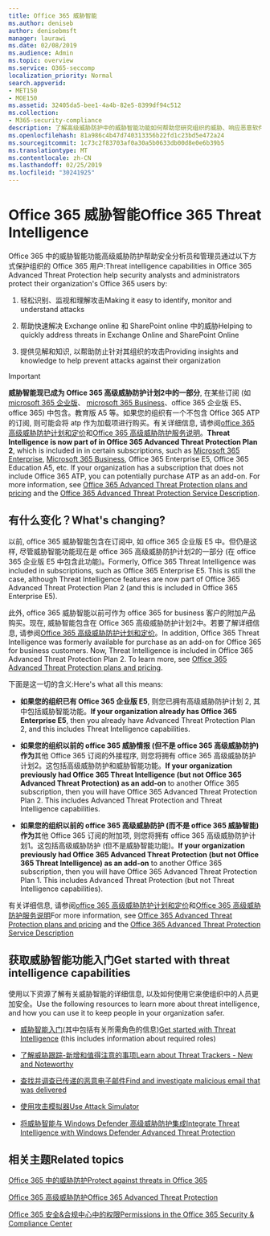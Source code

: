 ```yaml
---
title: Office 365 威胁智能
ms.author: deniseb
author: denisebmsft
manager: laurawi
ms.date: 02/08/2019
ms.audience: Admin
ms.topic: overview
ms.service: O365-seccomp
localization_priority: Normal
search.appverid:
- MET150
- MOE150
ms.assetid: 32405da5-bee1-4a4b-82e5-8399df94c512
ms.collection:
- M365-security-compliance
description: 了解高级威胁防护中的威胁智能功能如何帮助您研究组织的威胁、响应恶意软件、网络钓鱼以及 Office 365 代表您检测到的其他攻击, 并搜索威胁指示器。
ms.openlocfilehash: 81a986c4b47d740313356b22fd1c23bd5e472a24
ms.sourcegitcommit: 1c73c2f83703af0a30a5b0633db00d8e0e6b39b5
ms.translationtype: MT
ms.contentlocale: zh-CN
ms.lasthandoff: 02/25/2019
ms.locfileid: "30241925"
---
```

# <a name="office-365-threat-intelligence"></a><span data-ttu-id="31695-103">Office 365 威胁智能</span><span class="sxs-lookup"><span data-stu-id="31695-103">Office 365 Threat Intelligence</span></span>

<span data-ttu-id="31695-104">Office 365 中的威胁智能功能高级威胁防护帮助安全分析员和管理员通过以下方式保护组织的 Office 365 用户:</span><span class="sxs-lookup"><span data-stu-id="31695-104">Threat intelligence capabilities in Office 365 Advanced Threat Protection help security analysts and administrators protect their organization's Office 365 users by:</span></span>
  
1. <span data-ttu-id="31695-105">轻松识别、监视和理解攻击</span><span class="sxs-lookup"><span data-stu-id="31695-105">Making it easy to identify, monitor and understand attacks</span></span>
    
2. <span data-ttu-id="31695-106">帮助快速解决 Exchange online 和 SharePoint online 中的威胁</span><span class="sxs-lookup"><span data-stu-id="31695-106">Helping to quickly address threats in Exchange Online and SharePoint Online</span></span>
    
3. <span data-ttu-id="31695-107">提供见解和知识, 以帮助防止针对其组织的攻击</span><span class="sxs-lookup"><span data-stu-id="31695-107">Providing insights and knowledge to help prevent attacks against their organization</span></span>
    
> [!IMPORTANT]
> <span data-ttu-id="31695-p101">**威胁智能现已成为 Office 365 高级威胁防护计划2中的一部分**, 在某些订阅 (如[microsoft 365 企业版](https://www.microsoft.com/microsoft-365/enterprise/home)、 [microsoft 365 Business](https://www.microsoft.com/microsoft-365/business)、office 365 企业版 E5、office 365) 中包含。教育版 A5 等。如果您的组织有一个不包含 Office 365 ATP 的订阅, 则可能会将 atp 作为加载项进行购买。有关详细信息, 请参阅[office 365 高级威胁防护计划和定价](https://products.office.com/exchange/advance-threat-protection)和[Office 365 高级威胁防护服务说明](https://docs.microsoft.com/en-us/office365/servicedescriptions/office-365-advanced-threat-protection-service-description#whats-new-in-office-365-advanced-threat-protection-atp)。</span><span class="sxs-lookup"><span data-stu-id="31695-p101">**Threat Intelligence is now part of in Office 365 Advanced Threat Protection Plan 2**, which is included in in certain subscriptions, such as [Microsoft 365 Enterprise](https://www.microsoft.com/microsoft-365/enterprise/home), [Microsoft 365 Business](https://www.microsoft.com/microsoft-365/business), Office 365 Enterprise E5, Office 365 Education A5, etc. If your organization has a subscription that does not include Office 365 ATP, you can potentially purchase ATP as an add-on. For more information, see [Office 365 Advanced Threat Protection plans and pricing](https://products.office.com/exchange/advance-threat-protection) and the [Office 365 Advanced Threat Protection Service Description](https://docs.microsoft.com/en-us/office365/servicedescriptions/office-365-advanced-threat-protection-service-description#whats-new-in-office-365-advanced-threat-protection-atp).</span></span> 
  
## <a name="whats-changing"></a><span data-ttu-id="31695-110">有什么变化？</span><span class="sxs-lookup"><span data-stu-id="31695-110">What's changing?</span></span>

<span data-ttu-id="31695-p102">以前, office 365 威胁智能包含在订阅中, 如 office 365 企业版 E5 中。但仍是这样, 尽管威胁智能功能现在是 office 365 高级威胁防护计划2的一部分 (在 office 365 企业版 E5 中包含此功能)。</span><span class="sxs-lookup"><span data-stu-id="31695-p102">Formerly, Office 365 Threat Intelligence was included in subscriptions, such as Office 365 Enterprise E5. This is still the case, although Threat Intelligence features are now part of Office 365 Advanced Threat Protection Plan 2 (and this is included in Office 365 Enterprise E5).</span></span> 

<span data-ttu-id="31695-p103">此外, office 365 威胁智能以前可作为 office 365 for business 客户的附加产品购买。现在, 威胁智能包含在 Office 365 高级威胁防护计划2中。若要了解详细信息, 请参阅[Office 365 高级威胁防护计划和定价](https://products.office.com/exchange/advance-threat-protection)。</span><span class="sxs-lookup"><span data-stu-id="31695-p103">In addition, Office 365 Threat Intelligence was formerly available for purchase as an add-on for Office 365 for business customers. Now, Threat Intelligence is included in Office 365 Advanced Threat Protection Plan 2. To learn more, see [Office 365 Advanced Threat Protection plans and pricing](https://products.office.com/exchange/advance-threat-protection).</span></span>

<span data-ttu-id="31695-116">下面是这一切的含义:</span><span class="sxs-lookup"><span data-stu-id="31695-116">Here's what all this means:</span></span>

- <span data-ttu-id="31695-117">**如果您的组织已有 Office 365 企业版 E5**, 则您已拥有高级威胁防护计划 2, 其中包括威胁智能功能。</span><span class="sxs-lookup"><span data-stu-id="31695-117">**If your organization already has Office 365 Enterprise E5**, then you already have Advanced Threat Protection Plan 2, and this includes Threat Intelligence capabilities.</span></span>

- <span data-ttu-id="31695-p104">**如果您的组织以前的 office 365 威胁情报 (但不是 office 365 高级威胁防护) 作为**其他 Office 365 订阅的外接程序, 则您将拥有 office 365 高级威胁防护计划2。这包括高级威胁防护和威胁智能功能。</span><span class="sxs-lookup"><span data-stu-id="31695-p104">**If your organization previously had Office 365 Threat Intelligence (but not Office 365 Advanced Threat Protection) as an add-on** to another Office 365 subscription, then you will have Office 365 Advanced Threat Protection Plan 2. This includes Advanced Threat Protection and Threat Intelligence capabilities.</span></span> 

- <span data-ttu-id="31695-p105">**如果您的组织以前的 office 365 高级威胁防护 (而不是 office 365 威胁智能) 作为**其他 Office 365 订阅的附加项, 则您将拥有 office 365 高级威胁防护计划1。这包括高级威胁防护 (但不是威胁智能功能)。</span><span class="sxs-lookup"><span data-stu-id="31695-p105">**If your organization previously had Office 365 Advanced Threat Protection (but not Office 365 Threat Intelligence) as an add-on** to another Office 365 subscription, then you will have Office 365 Advanced Threat Protection Plan 1. This includes Advanced Threat Protection (but not Threat Intelligence capabilities).</span></span>

<span data-ttu-id="31695-122">有关详细信息, 请参阅[office 365 高级威胁防护计划和定价](https://products.office.com/exchange/advance-threat-protection)和[Office 365 高级威胁防护服务说明](https://docs.microsoft.com/en-us/office365/servicedescriptions/office-365-advanced-threat-protection-service-description#whats-new-in-office-365-advanced-threat-protection-atp)</span><span class="sxs-lookup"><span data-stu-id="31695-122">For more information, see [Office 365 Advanced Threat Protection plans and pricing](https://products.office.com/exchange/advance-threat-protection) and the [Office 365 Advanced Threat Protection Service Description](https://docs.microsoft.com/en-us/office365/servicedescriptions/office-365-advanced-threat-protection-service-description#whats-new-in-office-365-advanced-threat-protection-atp)</span></span>

## <a name="get-started-with-threat-intelligence-capabilities"></a><span data-ttu-id="31695-123">获取威胁智能功能入门</span><span class="sxs-lookup"><span data-stu-id="31695-123">Get started with threat intelligence capabilities</span></span>

<span data-ttu-id="31695-124">使用以下资源了解有关威胁智能的详细信息, 以及如何使用它来使组织中的人员更加安全。</span><span class="sxs-lookup"><span data-stu-id="31695-124">Use the following resources to learn more about threat intelligence, and how you can use it to keep people in your organization safer.</span></span>
  
- <span data-ttu-id="31695-125">[威胁智能入门](get-started-with-ti.md)(其中包括有关所需角色的信息)</span><span class="sxs-lookup"><span data-stu-id="31695-125">[Get started with Threat Intelligence](get-started-with-ti.md) (this includes information about required roles)</span></span> 
    
- [<span data-ttu-id="31695-126">了解威胁跟踪-新增和值得注意的事项</span><span class="sxs-lookup"><span data-stu-id="31695-126">Learn about Threat Trackers - New and Noteworthy</span></span>](threat-trackers.md)
    
- [<span data-ttu-id="31695-127">查找并调查已传递的恶意电子邮件</span><span class="sxs-lookup"><span data-stu-id="31695-127">Find and investigate malicious email that was delivered</span></span>](investigate-malicious-email-that-was-delivered.md)
    
- [<span data-ttu-id="31695-128">使用攻击模拟器</span><span class="sxs-lookup"><span data-stu-id="31695-128">Use Attack Simulator</span></span>](attack-simulator.md)
    
- [<span data-ttu-id="31695-129">将威胁智能与 Windows Defender 高级威胁防护集成</span><span class="sxs-lookup"><span data-stu-id="31695-129">Integrate Threat Intelligence with Windows Defender Advanced Threat Protection</span></span>](integrate-office-365-ti-with-wdatp.md)
    
## <a name="related-topics"></a><span data-ttu-id="31695-130">相关主题</span><span class="sxs-lookup"><span data-stu-id="31695-130">Related topics</span></span>

[<span data-ttu-id="31695-131">Office 365 中的威胁防护</span><span class="sxs-lookup"><span data-stu-id="31695-131">Protect against threats in Office 365</span></span>](protect-against-threats.md)
  
[<span data-ttu-id="31695-132">Office 365 高级威胁防护</span><span class="sxs-lookup"><span data-stu-id="31695-132">Office 365 Advanced Threat Protection</span></span>](office-365-atp.md)
  
[<span data-ttu-id="31695-133">Office 365 安全&amp;合规中心中的权限</span><span class="sxs-lookup"><span data-stu-id="31695-133">Permissions in the Office 365 Security &amp; Compliance Center</span></span>](permissions-in-the-security-and-compliance-center.md)
  

